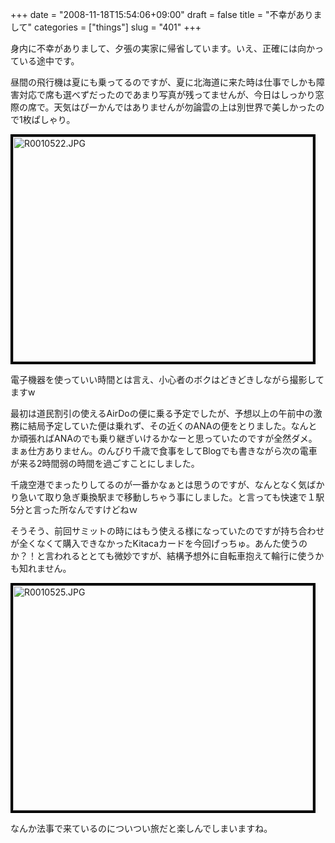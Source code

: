 +++
date = "2008-11-18T15:54:06+09:00"
draft = false
title = "不幸がありまして"
categories = ["things"]
slug = "401"
+++

身内に不幸がありまして、夕張の実家に帰省しています。いえ、正確には向かっている途中です。

昼間の飛行機は夏にも乗ってるのですが、夏に北海道に来た時は仕事でしかも障害対応で席も選べずだったのであまり写真が残ってませんが、今日はしっかり窓際の席で。天気はぴーかんではありませんが勿論雲の上は別世界で美しかったので1枚ぱしゃり。

<img style="border:4px #000000 solid;" src="/images/2008/11/r0010522.jpg" alt="R0010522.JPG" width="480" height="360" />

電子機器を使っていい時間とは言え、小心者のボクはどきどきしながら撮影してますw

最初は道民割引の使えるAirDoの便に乗る予定でしたが、予想以上の午前中の激務に結局予定していた便は乗れず、その近くのANAの便をとりました。なんとか頑張ればANAのでも乗り継ぎいけるかなーと思っていたのですが全然ダメ。まぁ仕方ありません。のんびり千歳で食事をしてBlogでも書きながら次の電車が来る2時間弱の時間を過ごすことにしました。

千歳空港でまったりしてるのが一番かなぁとは思うのですが、なんとなく気ばかり急いて取り急ぎ乗換駅まで移動しちゃう事にしました。と言っても快速で１駅5分と言った所なんですけどねｗ

そうそう、前回サミットの時にはもう使える様になっていたのですが持ち合わせが全くなくて購入できなかったKitacaカードを今回げっちゅ。あんた使うのか？！と言われるととても微妙ですが、結構予想外に自転車抱えて輪行に使うかも知れません。

<img style="border:4px #000000 solid;" src="/images/2008/11/r0010525.jpg" alt="R0010525.JPG" width="480" height="360" />

なんか法事で来ているのについつい旅だと楽しんでしまいますね。
